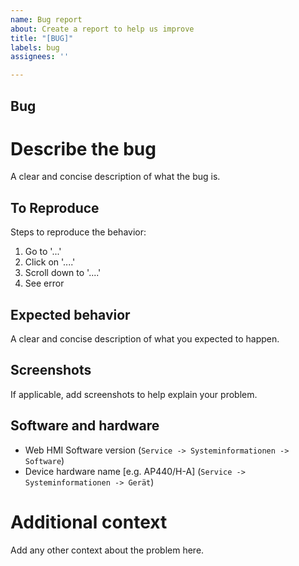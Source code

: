 ```yaml
---
name: Bug report
about: Create a report to help us improve
title: "[BUG]"
labels: bug
assignees: ''

---
```


## Bug

# Describe the bug

A clear and concise description of what the bug is.

## To Reproduce

Steps to reproduce the behavior:
 
1. Go to '...'
2. Click on '....'
3. Scroll down to '....'
4. See error

## Expected behavior

A clear and concise description of what you expected to happen.

## Screenshots

If applicable, add screenshots to help explain your problem.

## Software and hardware
 
 - Web HMI Software version (`Service -> Systeminformationen -> Software`)
 - Device hardware name [e.g. AP440/H-A] (`Service -> Systeminformationen -> Gerät`)

# Additional context

Add any other context about the problem here.
